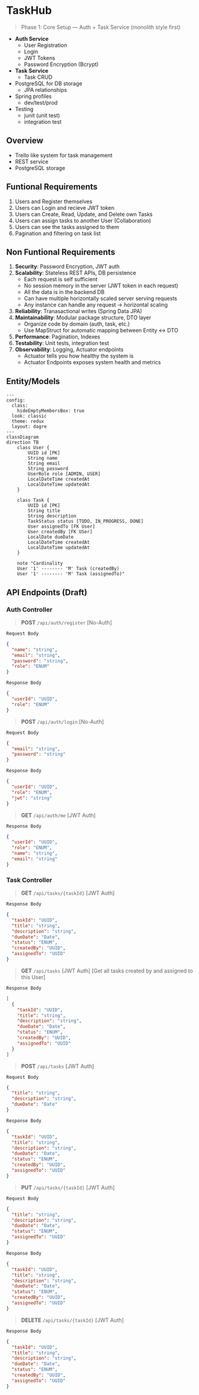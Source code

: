 # TaskHub

> Phase 1: Core Setup — Auth + Task Service (monolith style first)

- __Auth Service__
    - User Registration
    - Login
    - JWT Tokens
    - Password Encryption (Bcrypt)
- __Task Service__
    - Task CRUD
- PostgreSQL for DB storage
    - JPA relationships
- Spring profiles
    - dev/test/prod
- Testing
    - junit (unit test)
    - integration test

## Overview

- Trello like system for task management
- REST service
- PostgreSQL storage

## Funtional Requirements

1. Users and Register themselves
2. Users can Login and recieve JWT token
3. Users can Create, Read, Update, and Delete own Tasks
4. Users can assign tasks to another User (Collaboration)
5. Users can see the tasks assigned to them
6. Pagination and filtering on task list

## Non Funtional Requirements

1. __Security__: Password Encryption, JWT auth
2. __Scalability__: Stateless REST APIs, DB persistence
    - Each request is self sufficient
    - No session memory in the server (JWT token in each request)
    - All the data is in the backend DB
    - Can have multiple horizontally scaled server serving requests
    - Any instance can handle any request → horizontal scaling
3. __Reliability__: Tranasactional writes (Spring Data JPA)
4. __Maintainability__: Modular package structure, DTO layer
    - Organize code by domain (auth, task, etc.)
    - Use MapStruct for automatic mapping between Entity ↔ DTO
5. __Performance__: Pagination, Indexes
6. __Testability__: Unit tests, integration test
7. __Observability__: Logging, Actuator endpoints
    - Actuator tells you how healthy the system is
    - Actuator Endpoints exposes system health and metrics

## Entity/Models

```mermaid
---
config:
  class:
    hideEmptyMembersBox: true
  look: classic
  theme: redux
  layout: dagre
---
classDiagram
direction TB
    class User {
        UUID id [PK]
        String name
        String email
        String password
        UserRole role [ADMIN, USER]
        LocalDateTime createdAt
        LocalDateTime updatedAt
    }

    class Task {
        UUID id [PK]
        String title
        String description
        TaskStatus status [TODO, IN_PROGRESS, DONE]
        User assignedTo [FK User]
        User createdBy [FK USer]
        LocalDate dueDate
        LocalDateTime createdAt
        LocalDateTime updatedAt
    }

    note "Cardinality
    User '1' -------- 'M' Task (createdBy)
    User '1' -------- 'M' Task (assignedTo)"
```

## API Endpoints (Draft)

### Auth Controller

> __POST__ `/api/auth/register` [No-Auth]

`Request Body`
```json
{
  "name": "string",
  "email": "string",
  "password": "string",
  "role": "ENUM"
}
```
`Response Body`
```json
{
  "userId": "UUID",
  "role": "ENUM"
}
```

> __POST__ `/api/auth/login` [No-Auth]

`Request Body`
```json
{
  "email": "string",
  "password": "string"
}
```
`Response Body`
```json
{
  "userId": "UUID",
  "role": "ENUM",
  "jwt": "string"
}
```

> __GET__ `/api/auth/me` [JWT Auth]

`Response Body`
```json
{
  "userId": "UUID",
  "role": "ENUM",
  "name": "string",
  "email": "string"
}
```

### Task Controller

> __GET__ `/api/tasks/{taskId}` [JWT Auth]

`Response Body`
```json
{
  "taskId": "UUID",
  "title": "string",
  "description": "string",
  "dueDate": "Date",
  "status": "ENUM",
  "createdBy": "UUID",
  "assignedTo": "UUID"
}
```

> __GET__ `/api/tasks` [JWT Auth] [Get all tasks created by and assigned to this User]

`Response Body`
```json
[
  {
    "taskId": "UUID",
    "title": "string",
    "description": "string",
    "dueDate": "Date",
    "status": "ENUM",
    "createdBy": "UUID",
    "assignedTo": "UUID"
  }
]
```

> __POST__ `/api/tasks` [JWT Auth]

`Request Body`
```json
{
  "title": "string",
  "description": "string",
  "dueDate": "Date"
}
```
`Response Body`
```json
{
  "taskId": "UUID",
  "title": "string",
  "description": "string",
  "dueDate": "Date",
  "status": "ENUM",
  "createdBy": "UUID",
  "assignedTo": "UUID"
}
```

> __PUT__ `/api/tasks/{taskId}` [JWT Auth]

`Request Body`
```json
{
  "title": "string",
  "description": "string",
  "dueDate": "Date",
  "status": "ENUM",
  "assignedTo": "UUID"
}
```
`Response Body`
```json
{
  "taskId": "UUID",
  "title": "string",
  "description": "string",
  "dueDate": "Date",
  "status": "ENUM",
  "createdBy": "UUID",
  "assignedTo": "UUID"
}
```

> __DELETE__ `/api/tasks/{taskId}` [JWT Auth]


`Response Body`
```json
{
  "taskId": "UUID",
  "title": "string",
  "description": "string",
  "dueDate": "Date",
  "status": "ENUM",
  "createdBy": "UUID",
  "assignedTo": "UUID"
}
```
